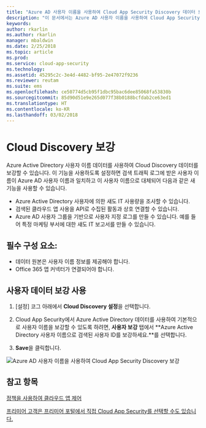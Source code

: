 ```yaml
---
title: "Azure AD 사용자 이름을 사용하여 Cloud App Security Discovery 데이터 보강 | Microsoft Docs"
description: "이 문서에서는 Azure AD 사용자 이름을 사용하여 Cloud App Security Discovery 데이터를 보강하는 방법에 대한 정보를 제공합니다."
keywords: 
author: rkarlin
ms.author: rkarlin
manager: mbaldwin
ms.date: 2/25/2018
ms.topic: article
ms.prod: 
ms.service: cloud-app-security
ms.technology: 
ms.assetid: 45295c2c-3e4d-4482-bf95-2e47072f9236
ms.reviewer: reutam
ms.suite: ems
ms.openlocfilehash: ce50774d5cb95f1dbc95bac6dee85068fa53830b
ms.sourcegitcommit: 85d90d51e9e265d077f38b0188bcfdab2ce63ed1
ms.translationtype: HT
ms.contentlocale: ko-KR
ms.lasthandoff: 03/02/2018
---
```

# <a name="cloud-discovery-enrichment"></a>Cloud Discovery 보강

Azure Active Directory 사용자 이름 데이터를 사용하여 Cloud Discovery 데이터를 보강할 수 있습니다. 이 기능을 사용하도록 설정하면 검색 트래픽 로그에 받은 사용자 이름이 Azure AD 사용자 이름과 일치하고 이 사용자 이름으로 대체되어 다음과 같은 새 기능을 사용할 수 있습니다.
-   Azure Active Directory 사용자에 의한 섀도 IT 사용량을 조사할 수 있습니다.
-   검색된 클라우드 앱 사용을 API로 수집된 활동과 상호 연결할 수 있습니다.
-   Azure AD 사용자 그룹을 기반으로 사용자 지정 로그를 만들 수 있습니다. 예를 들어 특정 마케팅 부서에 대한 섀도 IT 보고서를 만들 수 있습니다.


## <a name="prerequisites"></a>필수 구성 요소:
- 데이터 원본은 사용자 이름 정보를 제공해야 합니다.
- Office 365 앱 커넥터가 연결되어야 합니다.

## <a name="enabling-user-data-enrichment"></a>사용자 데이터 보강 사용 
    
1. [설정] 코그 아래에서 **Cloud Discovery 설정**을 선택합니다.
     
2. Cloud App Security에서 Azure Active Directory 데이터를 사용하여 기본적으로 사용자 이름을 보강할 수 있도록 하려면, **사용자 보강** 탭에서 **Azure Active Directory 사용자 이름으로 검색된 사용자 ID를 보강하세요.**를 선택합니다.

3. **Save**을 클릭합니다.
 
![Azure AD 사용자 이름을 사용하여 Cloud App Security Discovery 보강](./media/discovery-enrichment.png)
  

  
      
## <a name="see-also"></a>참고 항목  
[정책을 사용하여 클라우드 앱 제어](control-cloud-apps-with-policies.md)   

[프리미어 고객은 프리미어 포털에서 직접 Cloud App Security를 선택할 수도 있습니다.](https://premier.microsoft.com/)  
    
      
  